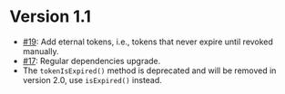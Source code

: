 # Version 1.1

* [#19](https://github.com/Oire/Iridium-php/pull/19):
  Add eternal tokens, i.e., tokens that never expire until revoked manually.
* [#17](https://github.com/Oire/Iridium-php/pull/17):
  Regular dependencies upgrade.
* The `tokenIsExpired()` method is deprecated and will be removed in version 2.0, use `isExpired()` instead.
